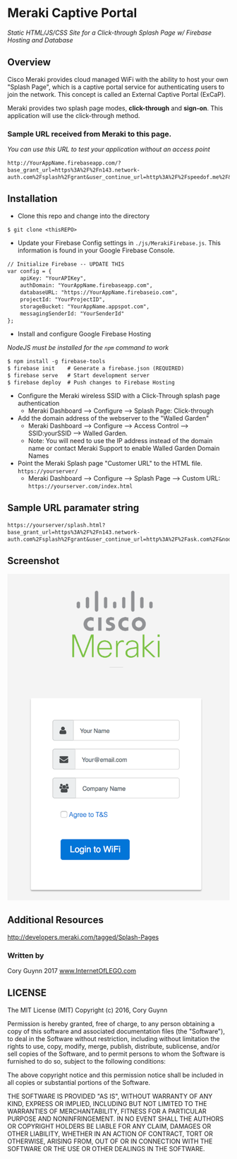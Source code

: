 
#  Meraki Captive Portal
*Static HTML/JS/CSS Site for a Click-through Splash Page*
*w/ Firebase Hosting and Database*




## Overview
Cisco Meraki provides cloud managed WiFi with the ability to host your own "Splash Page", which is a captive portal service for authenticating users to join the network. This concept is called an External Captive Portal (ExCaP). 

Meraki provides two splash page modes, **click-through** and **sign-on**. This application will use the click-through method.


### Sample URL received from Meraki to this page.
*You can use this URL to test your application without an access point*
```
http://YourAppName.firebaseapp.com/?base_grant_url=https%3A%2F%2Fn143.network-auth.com%2Fsplash%2Fgrant&user_continue_url=http%3A%2F%2Fspeedof.me%2F&node_id=149624922840090&node_mac=88:15:44:60:1c:1a&gateway_id=149624922840090&client_ip=10.255.60.208&client_mac=f4:5c:89:9b:17:67
```

## Installation
* Clone this repo and change into the directory
```
$ git clone <thisREPO>
```
* Update your Firebase Config settings in `./js/MerakiFirebase.js`. This information is found in your Google Firebase Console.
```
// Initialize Firebase -- UPDATE THIS
var config = {
    apiKey: "YourAPIKey",
    authDomain: "YourAppName.firebaseapp.com",
    databaseURL: "https://YourAppName.firebaseio.com",
    projectId: "YourProjectID",
    storageBucket: "YourAppName.appspot.com",
    messagingSenderId: "YourSenderId"
};
```
* Install and configure Google Firebase Hosting

*NodeJS must be installed for the `npm` command to work*
```
$ npm install -g firebase-tools
$ firebase init    # Generate a firebase.json (REQUIRED)
$ firebase serve   # Start development server
$ firebase deploy  # Push changes to Firebase Hosting
```
* Configure the Meraki wireless SSID with a Click-Through splash page authentication
    * Meraki Dashboard --> Configure --> Splash Page: Click-through
* Add the domain address of the webserver to the "Walled Garden" 
    * Meraki Dashboard --> Configure --> Access Control --> SSID:yourSSID --> Walled Garden.
    * Note: You will need to use the IP address instead of the domain name or contact Meraki Support to enable Walled Garden Domain Names
* Point the Meraki Splash page "Customer URL" to the HTML file. `https://yourserver/`
    * Meraki Dashboard --> Configure --> Splash Page --> Custom URL: `https://yourserver.com/index.html`




## Sample URL paramater string
```
https://yourserver/splash.html?base_grant_url=https%3A%2F%2Fn143.network-auth.com%2Fsplash%2Fgrant&user_continue_url=http%3A%2F%2Fask.com%2F&node_id=149624921787028&node_mac=88:15:44:50:0a:94&gateway_id=149624921787028&client_ip=10.110.154.195&client_mac=60:e3:ac:f7:48:08:22
```

## Screenshot
![alt screenshot](screenshot.png)


## Additional Resources
http://developers.meraki.com/tagged/Splash-Pages

### Written by 
Cory Guynn
2017
www.InternetOfLEGO.com


## LICENSE
The MIT License (MIT)
Copyright (c) 2016, Cory Guynn

Permission is hereby granted, free of charge, to any person obtaining a copy of this software and associated documentation files (the "Software"), to deal in the Software without restriction, including without limitation the rights to use, copy, modify, merge, publish, distribute, sublicense, and/or sell copies of the Software, and to permit persons to whom the Software is furnished to do so, subject to the following conditions:

The above copyright notice and this permission notice shall be included in all copies or substantial portions of the Software.

THE SOFTWARE IS PROVIDED "AS IS", WITHOUT WARRANTY OF ANY KIND, EXPRESS OR IMPLIED, INCLUDING BUT NOT LIMITED TO THE WARRANTIES OF MERCHANTABILITY, FITNESS FOR A PARTICULAR PURPOSE AND NONINFRINGEMENT. IN NO EVENT SHALL THE AUTHORS OR COPYRIGHT HOLDERS BE LIABLE FOR ANY CLAIM, DAMAGES OR OTHER LIABILITY, WHETHER IN AN ACTION OF CONTRACT, TORT OR OTHERWISE, ARISING FROM, OUT OF OR IN CONNECTION WITH THE SOFTWARE OR THE USE OR OTHER DEALINGS IN THE SOFTWARE.
